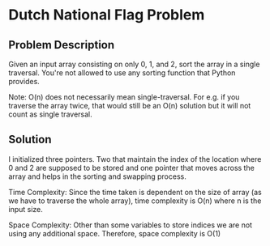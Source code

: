 # Dutch National Flag Problem

## Problem Description

Given an input array consisting on only 0, 1, and 2, sort the array in a single traversal. You're not allowed to use any sorting function that Python provides.

Note: O(n) does not necessarily mean single-traversal. For e.g. if you traverse the array twice, that would still be an O(n) solution but it will not count as single traversal.

## Solution

I initialized three pointers. Two that maintain the index of the location where 0 and 2 are supposed to be stored and one pointer that moves across the array and helps in the sorting and swapping process.

Time Complexity: Since the time taken is dependent on the size of array (as we have to traverse the whole array), time complexity is O(n) where n is the input size.

Space Complexity: Other than some variables to store indices we are not using any additional space. Therefore, space complexity is O(1)